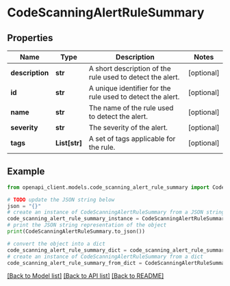 # CodeScanningAlertRuleSummary


## Properties

Name | Type | Description | Notes
------------ | ------------- | ------------- | -------------
**description** | **str** | A short description of the rule used to detect the alert. | [optional] 
**id** | **str** | A unique identifier for the rule used to detect the alert. | [optional] 
**name** | **str** | The name of the rule used to detect the alert. | [optional] 
**severity** | **str** | The severity of the alert. | [optional] 
**tags** | **List[str]** | A set of tags applicable for the rule. | [optional] 

## Example

```python
from openapi_client.models.code_scanning_alert_rule_summary import CodeScanningAlertRuleSummary

# TODO update the JSON string below
json = "{}"
# create an instance of CodeScanningAlertRuleSummary from a JSON string
code_scanning_alert_rule_summary_instance = CodeScanningAlertRuleSummary.from_json(json)
# print the JSON string representation of the object
print(CodeScanningAlertRuleSummary.to_json())

# convert the object into a dict
code_scanning_alert_rule_summary_dict = code_scanning_alert_rule_summary_instance.to_dict()
# create an instance of CodeScanningAlertRuleSummary from a dict
code_scanning_alert_rule_summary_from_dict = CodeScanningAlertRuleSummary.from_dict(code_scanning_alert_rule_summary_dict)
```
[[Back to Model list]](../README.md#documentation-for-models) [[Back to API list]](../README.md#documentation-for-api-endpoints) [[Back to README]](../README.md)


